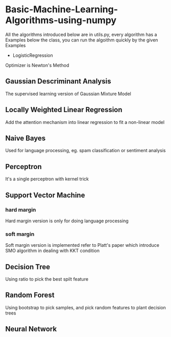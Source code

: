 # Basic-Machine-Learning-Algorithms-using-numpy
All the algorithms introduced below are in utils.py, every algorithm has a Examples below the class, you can run the algoithm quickly by the given Examples
- LogisticRegression

Optimizer is Newton's Method
## Gaussian Descriminant Analysis
The supervised learning version of Gaussian Mixture Model
## Locally Weighted Linear Regression
Add the attention mechanism into linear regression to fit a non-linear model
## Naive Bayes
Used for language processing, eg. spam classification or sentiment analysis
## Perceptron
It's a single perceptron with kernel trick
## Support Vector Machine
### hard margin
Hard margin version is only for doing language processing
### soft margin
Soft margin version is implemented refer to Platt's paper which introduce SMO algorithm in dealing with KKT condition
## Decision Tree
Using ratio to pick the best spilt feature
## Random Forest
Using bootstrap to pick samples, and pick random features to plant decision trees
## Neural Network


